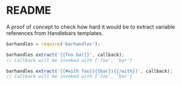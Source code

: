 # README

A proof of concept to check how hard it would be to extract variable references from Handlebars templates.

```javascript
barhandles = require('barhandles');

barhandles.extract('{{foo.bar}}', callback);
// Callback will be invoked with ['foo', 'bar']

barhandles.extract('{{#with foo}}{{bar}}{{/with}}', callback);
// Callback will be invoked with ['foo', 'bar']

```

